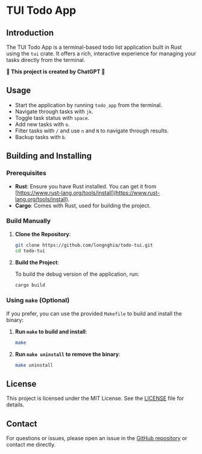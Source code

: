 # TUI Todo App

## Introduction

The TUI Todo App is a terminal-based todo list application built in Rust using the `tui` crate. It offers a rich, interactive experience for managing your tasks directly from the terminal.

__🤖 This project is created by ChatGPT 🤖__

## Usage

- Start the application by running `todo_app` from the terminal.
- Navigate through tasks with `jk`.
- Toggle task status with `space`.
- Add new tasks with `o`.
- Filter tasks with `/` and use `n` and `N` to navigate through results.
- Backup tasks with `b`.

## Building and Installing

### Prerequisites

- __Rust__: Ensure you have Rust installed. You can get it from [https://www.rust-lang.org/tools/install](https://www.rust-lang.org/tools/install).
- __Cargo__: Comes with Rust, used for building the project.

### Build Manually

1. __Clone the Repository__:

    ```sh
    git clone https://github.com/longnghia/todo-tui.git
    cd todo-tui
    ```

2. __Build the Project__:

    To build the debug version of the application, run:

    ```sh
    cargo build
    ```

### Using `make` (Optional)

If you prefer, you can use the provided `Makefile` to build and install the binary:

1. __Run `make` to build and install__:

    ```sh
    make
    ```

2. __Run `make uninstall` to remove the binary__:

    ```sh
    make uninstall
    ```

## License

This project is licensed under the MIT License. See the [LICENSE](LICENSE) file for details.

## Contact

For questions or issues, please open an issue in the [GitHub repository](https://github.com/longnghia/todo-tui) or contact me directly.
